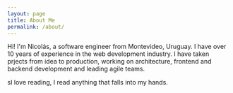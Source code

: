 ```yaml
---
layout: page
title: About Me
permalink: /about/
---
```


Hi! I'm Nicolás, a software engineer from Montevideo, Uruguay. I have over 10 years of experience in the web development industry. I have taken prjects from idea to production, working on architecture, frontend and backend development and leading agile teams. 

sI love reading, I read anything that falls into my hands.

